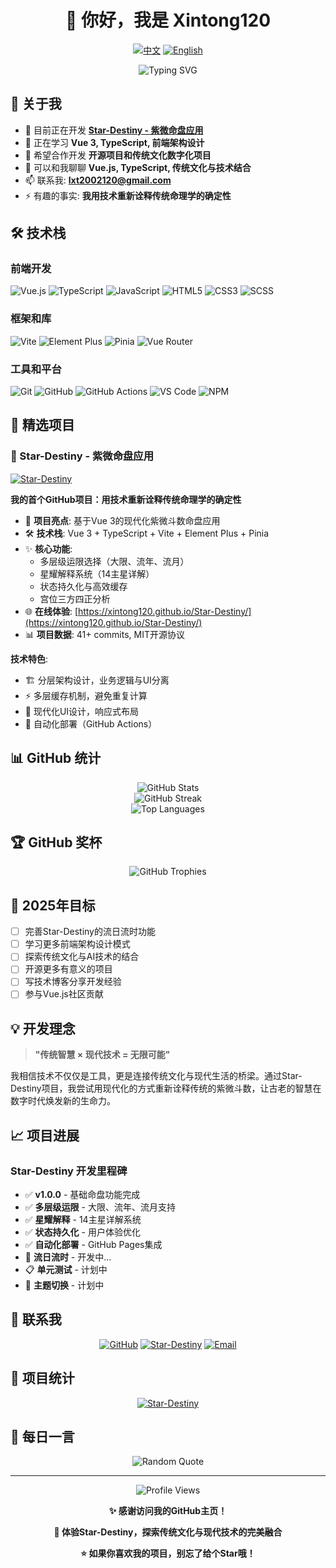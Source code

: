 <div align="center">

# 👋 你好，我是 Xintong120

[![中文](https://img.shields.io/badge/语言-中文-red?style=for-the-badge)](README.md)
[![English](https://img.shields.io/badge/Language-English-blue?style=for-the-badge)](README_EN.md)

</div>

<div align="center">
  <img src="https://readme-typing-svg.herokuapp.com?font=Fira+Code&pause=1000&color=2196F3&center=true&vCenter=true&width=600&lines=全栈开发者;传统文化+现代技术;紫微斗数应用开发者;Vue.js+TypeScript爱好者" alt="Typing SVG" />
</div>

## 🚀 关于我

- 🔭 目前正在开发 **[Star-Destiny - 紫微命盘应用](https://github.com/Xintong120/Star-Destiny)**
- 🌱 正在学习 **Vue 3, TypeScript, 前端架构设计**
- 👯 希望合作开发 **开源项目和传统文化数字化项目**
- 💬 可以和我聊聊 **Vue.js, TypeScript, 传统文化与技术结合**
- 📫 联系我: **lxt2002120@gmail.com**
- ⚡ 有趣的事实: **我用技术重新诠释传统命理学的确定性**

## 🛠️ 技术栈

### 前端开发
![Vue.js](https://img.shields.io/badge/Vue.js-35495E?style=for-the-badge&logo=vue.js&logoColor=4FC08D)
![TypeScript](https://img.shields.io/badge/TypeScript-007ACC?style=for-the-badge&logo=typescript&logoColor=white)
![JavaScript](https://img.shields.io/badge/JavaScript-F7DF1E?style=for-the-badge&logo=javascript&logoColor=black)
![HTML5](https://img.shields.io/badge/HTML5-E34F26?style=for-the-badge&logo=html5&logoColor=white)
![CSS3](https://img.shields.io/badge/CSS3-1572B6?style=for-the-badge&logo=css3&logoColor=white)
![SCSS](https://img.shields.io/badge/SCSS-CC6699?style=for-the-badge&logo=sass&logoColor=white)

### 框架和库
![Vite](https://img.shields.io/badge/Vite-646CFF?style=for-the-badge&logo=vite&logoColor=white)
![Element Plus](https://img.shields.io/badge/Element_Plus-409EFF?style=for-the-badge&logo=element&logoColor=white)
![Pinia](https://img.shields.io/badge/Pinia-FFD859?style=for-the-badge&logo=pinia&logoColor=black)
![Vue Router](https://img.shields.io/badge/Vue_Router-4FC08D?style=for-the-badge&logo=vue.js&logoColor=white)

### 工具和平台
![Git](https://img.shields.io/badge/Git-F05032?style=for-the-badge&logo=git&logoColor=white)
![GitHub](https://img.shields.io/badge/GitHub-100000?style=for-the-badge&logo=github&logoColor=white)
![GitHub Actions](https://img.shields.io/badge/GitHub_Actions-2088FF?style=for-the-badge&logo=github-actions&logoColor=white)
![VS Code](https://img.shields.io/badge/VS_Code-0078D4?style=for-the-badge&logo=visual%20studio%20code&logoColor=white)
![NPM](https://img.shields.io/badge/NPM-CB3837?style=for-the-badge&logo=npm&logoColor=white)

## 🌟 精选项目

### 🔮 Star-Destiny - 紫微命盘应用
[![Star-Destiny](https://img.shields.io/badge/Star_Destiny-紫微命盘-purple?style=for-the-badge&logo=star&logoColor=white)](https://github.com/Xintong120/Star-Destiny)

**我的首个GitHub项目：用技术重新诠释传统命理学的确定性**

- 🎯 **项目亮点**: 基于Vue 3的现代化紫微斗数命盘应用
- 🛠️ **技术栈**: Vue 3 + TypeScript + Vite + Element Plus + Pinia
- ✨ **核心功能**:
  - 多层级运限选择（大限、流年、流月）
  - 星耀解释系统（14主星详解）
  - 状态持久化与高效缓存
  - 宫位三方四正分析
- 🌐 **在线体验**: [https://xintong120.github.io/Star-Destiny/](https://xintong120.github.io/Star-Destiny/)
- 📊 **项目数据**: 41+ commits, MIT开源协议

**技术特色**:
- 🏗️ 分层架构设计，业务逻辑与UI分离
- ⚡ 多层缓存机制，避免重复计算
- 🎨 现代化UI设计，响应式布局
- 🔄 自动化部署（GitHub Actions）

## 📊 GitHub 统计

<div align="center">
  <img src="https://github-readme-stats.vercel.app/api?username=Xintong120&show_icons=true&theme=radical" alt="GitHub Stats" />
</div>

<div align="center">
  <img src="https://github-readme-streak-stats.herokuapp.com/?user=Xintong120&theme=radical" alt="GitHub Streak" />
</div>

<div align="center">
  <img src="https://github-readme-stats.vercel.app/api/top-langs/?username=Xintong120&layout=compact&theme=radical" alt="Top Languages" />
</div>

## 🏆 GitHub 奖杯

<div align="center">
  <img src="https://github-profile-trophy.vercel.app/?username=Xintong120&theme=radical&no-frame=false&no-bg=true&margin-w=4" alt="GitHub Trophies" />
</div>

## 🎯 2025年目标

- [ ] 完善Star-Destiny的流日流时功能
- [ ] 学习更多前端架构设计模式
- [ ] 探索传统文化与AI技术的结合
- [ ] 开源更多有意义的项目
- [ ] 写技术博客分享开发经验
- [ ] 参与Vue.js社区贡献

## 💡 开发理念

> **"传统智慧 × 现代技术 = 无限可能"**

我相信技术不仅仅是工具，更是连接传统文化与现代生活的桥梁。通过Star-Destiny项目，我尝试用现代化的方式重新诠释传统的紫微斗数，让古老的智慧在数字时代焕发新的生命力。

## 📈 项目进展

### Star-Destiny 开发里程碑
- ✅ **v1.0.0** - 基础命盘功能完成
- ✅ **多层级运限** - 大限、流年、流月支持
- ✅ **星耀解释** - 14主星详解系统
- ✅ **状态持久化** - 用户体验优化
- ✅ **自动化部署** - GitHub Pages集成
- 🔄 **流日流时** - 开发中...
- 📋 **单元测试** - 计划中
- 🎨 **主题切换** - 计划中

## 🤝 联系我

<div align="center">

[![GitHub](https://img.shields.io/badge/GitHub-100000?style=for-the-badge&logo=github&logoColor=white)](https://github.com/Xintong120)
[![Star-Destiny](https://img.shields.io/badge/Star_Destiny-紫微命盘-purple?style=for-the-badge&logo=star&logoColor=white)](https://xintong120.github.io/Star-Destiny/)
[![Email](https://img.shields.io/badge/Email-D14836?style=for-the-badge&logo=gmail&logoColor=white)](mailto:your.email@example.com)

</div>

## 🌟 项目统计

<div align="center">

[![Star-Destiny](https://github-readme-stats.vercel.app/api/pin/?username=Xintong120&repo=Star-Destiny&theme=radical)](https://github.com/Xintong120/Star-Destiny)

</div>

## 💫 每日一言

<div align="center">
  <img src="https://quotes-github-readme.vercel.app/api?type=horizontal&theme=radical" alt="Random Quote"/>
</div>

---

<div align="center">
  <img src="https://komarev.com/ghpvc/?username=Xintong120&color=blueviolet&style=flat-square&label=Profile+Views" alt="Profile Views" />
</div>

<div align="center">

**✨ 感谢访问我的GitHub主页！**

**🔮 体验Star-Destiny，探索传统文化与现代技术的完美融合**

**⭐ 如果你喜欢我的项目，别忘了给个Star哦！**

</div>
